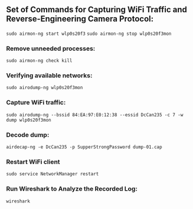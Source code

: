 ## Set of Commands for Capturing WiFi Traffic and Reverse-Engineering Camera Protocol:
`sudo airmon-ng start wlp0s20f3`
`sudo airmon-ng stop wlp0s20f3mon`

### Remove unneeded processes:
`sudo airmon-ng check kill`

### Verifying available networks:
`sudo airodump-ng wlp0s20f3mon`

### Capture WiFi traffic:
`sudo airodump-ng --bssid 84:EA:97:E0:12:38 --essid DcCan235 -c 7 -w dump wlp0s20f3mon`

### Decode dump:
`airdecap-ng -e DcCan235 -p SupperStrongPassword dump-01.cap`

### Restart WiFi client
`sudo service NetworkManager restart`

### Run Wireshark to Analyze the Recorded Log:
`wireshark`
